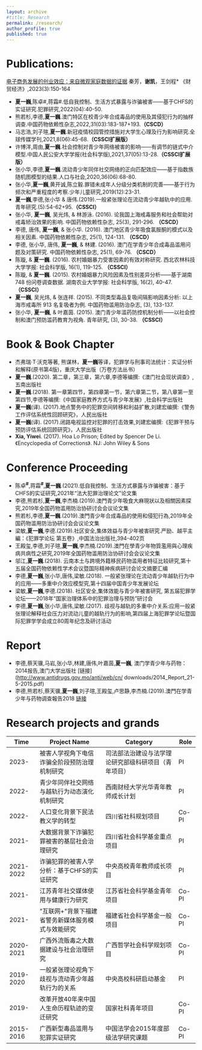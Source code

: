 ```yaml
---
layout: archive
#title: Research
permalink: /research/
author_profile: true
published: true
---
```


Publications: 
======

[电子商务发展的创业效应：来自微观家庭数据的证据](http://cmjj.ajcass.org/Magazine/Show?ID=939)
秦芳，**谢凯**，王剑程*
《财贸经济》,2023(3):150-164

* **夏一巍**,陈卓#,蒋霜#.低自我控制、生活方式暴露与诈骗被害——基于CHFS的实证研究.犯罪研究,2022(04):40-50.
* 熊若杉,李德,**夏一巍**.澳门特区在校青少年合成毒品的使用及其侵犯行为的抽样调查.中国药物依赖性杂志,2022,31(03):183-187+193.**（CSCD）**
* 马志浩,刘子瑄,**夏一巍**.新冠疫情校园管控措施对大学生心理及行为影响研究.全球传媒学刊,2021,8(06):45-68.**（CSSCI扩展版）**
* 许博洋,周由,**夏一巍**.社会控制对青少年网络被害的影响——有调节的链式中介模型.中国人民公安大学学报(社会科学版),2021,37(05):13-28.**（CSSCI扩展版）**
* 张小华,李德,**夏一巍**.流动青少年同伴社交网络的正向匹配效应——基于指数族随机图模型的结果.人口与社会,2020,36(06):68-80.
* 张小华,**夏一巍**,黄开诚,陈立毅.罪错未成年人分级分类机制的完善——基于行为频次和严重程度的考察.少年儿童研究,2019(12):23-31.
* **夏一巍**,李德,张小华 & 唐伟.(2019).一般紧张理论在流动青少年越轨中的应用.青年研究.(5):54-62+95.**（CSSCI）**
* 张小华, **夏一巍**, 吴光炜, & 林游泳. (2016). 论我国上海戒毒服务和社会帮助对戒毒矫治效果的影响. 中国药物依赖性杂志, 25(3), 291-296. **（CSCD）**
* 李德, 唐伟, **夏一巍**, & 张小华. (2016). 澳门地区青少年吸食氯胺酮的模式以及相关因素. 中国药物依赖性杂志, 25(1), 124-131. **（CSCD）**
* 李德, 张小华, 唐伟, **夏一巍**, & 林建. (2016). 澳门在学青少年合成毒品滥用问题及对策研究. 中国药物依赖性杂志, 25(1), 69-76. **（CSCD）**
* 陈璇, & **夏一巍**. (2016). 农村婚姻暴力受害因素的有效对称研究. 西北农林科技大学学报: 社会科学版, 16(1), 119-125. **（CSSCI）**
* 陈璇, & **夏一巍**. (2015). 农村婚姻暴力风险因素及性别差异分析——基于湖南 748 份问卷调查数据. 湖南农业大学学报: 社会科学版, 16(2), 40-47. **（CSSCI）**
* **夏一巍**, 吴光炜, & 张连祥. (2015). 不同类型毒品复吸间隔影响因素分析: 以上海市戒毒所 913 名复吸者为例. 中国药物滥用防治杂志, (3), 133-137. 
* 张小华, **夏一巍**, & 叶嘉茵. (2015). 澳门青少年滥药防控机制分析——以社会控制和澳门预防滥药教育为视角. 青年研究, (3), 30-38. **（CSSCI）**

Book & Book Chapter
======
* 杰弗瑞·T·沃克等著, 熊谋林，**夏一巍**等译，犯罪学与刑事司法统计：实证分析和解释(原书第4版)，重庆大学出版（万卷方法丛书）
* **夏一巍**.(2020). 第二章，第三章，第六章,李德等编撰:《澳门社会现状调查》,五南出版社
* **夏一巍**.(2018). 第一章第四节，第四章第一节，第六章第二节，第八章第一至第四节,李德等编撰:《中国家庭教养方式与青少年发展》,社会科学出版社
* **夏一巍**(译). (2017).地点警务中的犯罪空间转移和利益扩散,刘建宏编撰:《警务工作评估系统性回顾研究》，人民出版社
* **夏一巍**(译). (2017).闭路电视监控对犯罪的打击效果,刘建宏编撰:《犯罪干预与预防评估系统回顾研究》，人民出版社
* **Xia, Yiwei**. (2017). Hoa Lo Prison; Edited by Spencer De Li.《Encyclopedia of Corrections》. NJ: John Wiley & Sons

Conference Proceeding
======
* 陈卓<sup>**#**</sup>,蒋霜<sup>**#**</sup>,**夏一巍**.(2021).低自我控制、生活方式暴露与诈骗被害：基于CHFS的实证研究,2021年“法大犯罪治理论文”论文集
* 李德,熊若杉,**夏一巍**,李杰楠.(2019).澳門青少年吸食大麻現狀以及相關因素探究,2019年全国药物滥用防治协研讨会会议论文集
* 熊若杉,李德,**夏一巍**.(2019).澳門青少年合成毒品的使用和侵犯行為,2019年全国药物滥用防治协研讨会会议论文集
* 梁敏,**夏一巍**,李德.(2019).社区安全,集体效益与青少年被害研究.严励、越平主編：《犯罪学论坛 第五卷》,中国法治出版社,394-402页
* 王殿玺,李德,刘子瑄,**夏一巍**,李杰楠.(2019).澳門在學青少年物質濫用與心理疾病共病性之研究,2019年全国药物滥用防治协研讨会会议论文集
* 邬江,**夏一巍**.(2018). 云南本土与跨境外籍移民药物滥用者特征比较研究,第十五届全国药物依赖性学术会议暨国际精神疾病研讨会论文摘要汇编
* 李德,**夏一巍**,张小华,唐伟,梁敏.(2018). 一般紧张理论在流动青少年越轨行为中的应用——多重中介效应模型究,第十四届中国青少年发展论坛
* 梁敏,**夏一巍**,李德.(2018). 社区安全,集体效能与青少年被害研究,	第五届犯罪学论坛——2018年“国家治理体系中的犯罪治理与预防”研讨会
* 李德,**夏一巍**,张小华,唐伟,梁敏.(2017). 歧视与越轨的多重中介关系:应用一般紧张理论解释社会压力对流动儿童的越轨行为的影响,第四届上海犯罪学论坛暨国际犯罪学学会成立80周年纪念及研讨活动


Report
======
* 李德,蔡天骥,马岩,张小华,林建,唐伟,叶嘉茵,**夏一巍**, 澳门学青少年与药物：2014报告,澳门大学出版社 [链接](http://www.antidrugs.gov.mo/anti/web/cn/ downloads/2014_Report_21-5-2015.pdf)
* 李德,熊若杉,蔡天骥,**夏一巍**,刘子瑄,王殿玺,卢思静,李杰楠.(2019).澳門在学青少年与药物调查報告2018 [链接](http://www.antidrugs.gov.mo/anti/web/cn/downloads/Report_2018_190822-001.pdf)


Research projects and grands 
======

| Time| Project Name| Category|  Role  |
| ----------- | -------------------------------------------------------------------------------------------------------------- | ---------------------------------- |  ----- |
| 2023-       | 被害人学视角下电信诈骗全阶段预防治理机制研究| 司法部法治建设与法学理论研究部级科研项目（青年项目）|  PI |
| 2022-       | 青少年同伴社交网络与越轨行为动态演化机制研究| 西南财经大学光华青年教师成长计划|  PI |
| 2022-       | 人口变化背景下民法教义学的转型| 四川省社科规划项目	|  Co-PI |
| 2021-       | 大数据背景下诈骗犯罪被害的基层社会治理研究| 四川省社会科学基金重点项目|  PI |
| 2021-2022   | 诈骗犯罪的被害人学分析：基于CHFS的实证研究| 中央高校青年教师成长项目|  PI |
| 2021-       | 江苏青年社交媒体使用与健康行为研究| 江苏省社会科学基金青年项目|  Co-PI |
| 2021-       | "互联网+"背景下福建省警务新媒体服务模式与效能研究| 福建省社会科学基金一般项目|  Co-PI |
| 2020-2021   | 广西外流贩毒之大数据建设与社会治理研究| 广西哲学社会科学规划项目|  Co-PI |
| 2019-2020   | 一般紧张理论视角下歧视与流动青少年越轨行为的关系| 中央高校科研启动基金|  PI |
| 2019-       | 改革开放40年来中国人生命历程轨迹的变迁研究| 国家社科青年项目|  Co-PI |
| 2015-2016   | 广西新型毒品滥用与犯罪实证研究| 中国法学会2015年度部级法学研究课题 |  Co-PI |
